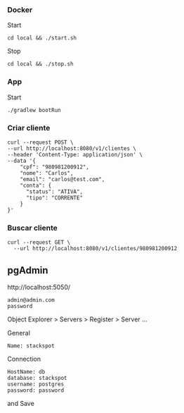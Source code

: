###  Docker

Start
```shell
cd local && ./start.sh
```

Stop
```shell
cd local && ./stop.sh
```

### App
Start
```shell
./gradlew bootRun
```

###  Criar cliente
```shell
curl --request POST \
--url http://localhost:8080/v1/clientes \
--header 'Content-Type: application/json' \
--data '{
    "cpf": "980981200912",
    "nome": "Carlos",
    "email": "carlos@test.com",
    "conta": {
      "status": "ATIVA",
      "tipo": "CORRENTE"
    }
}'
```

###  Buscar cliente
```shell
curl --request GET \
  --url http://localhost:8080/v1/clientes/980981200912
```

## pgAdmin

http://localhost:5050/

```properties
admin@admin.com
password
```

Object Explorer > Servers > Register > Server ...

General
```properties
Name: stackspot
```
Connection
```properties
HostName: db
database: stackspot
username: postgres
password: password
```
and Save